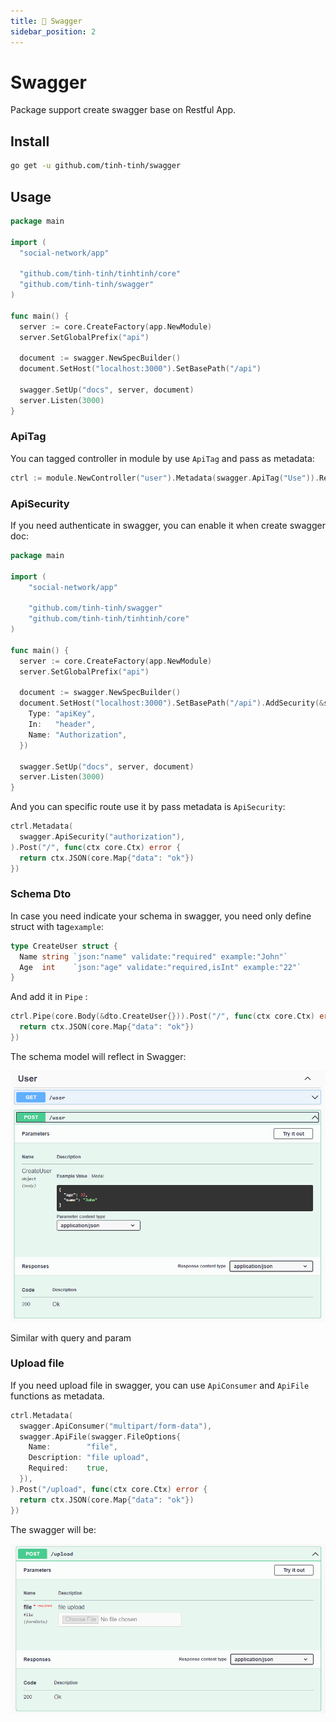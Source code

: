 ```yaml
---
title: 📗 Swagger
sidebar_position: 2
---
```


# Swagger

Package support create swagger base on Restful App.

## Install 

```bash
go get -u github.com/tinh-tinh/swagger
```

## Usage

```go
package main

import (
  "social-network/app"

  "github.com/tinh-tinh/tinhtinh/core"
  "github.com/tinh-tinh/swagger"
)

func main() {
  server := core.CreateFactory(app.NewModule)
  server.SetGlobalPrefix("api")

  document := swagger.NewSpecBuilder()
  document.SetHost("localhost:3000").SetBasePath("/api")

  swagger.SetUp("docs", server, document)
  server.Listen(3000)
}
```

### ApiTag

You can tagged controller in module by use `ApiTag` and pass as metadata:

```go
ctrl := module.NewController("user").Metadata(swagger.ApiTag("Use")).Registry()
```

### ApiSecurity

If you need authenticate in swagger, you can enable it when create swagger doc:

```go
package main

import (
	"social-network/app"

	"github.com/tinh-tinh/swagger"
	"github.com/tinh-tinh/tinhtinh/core"
)

func main() {
  server := core.CreateFactory(app.NewModule)
  server.SetGlobalPrefix("api")

  document := swagger.NewSpecBuilder()
  document.SetHost("localhost:3000").SetBasePath("/api").AddSecurity(&swagger.SecuritySchemeObject{
    Type: "apiKey",
    In:   "header",
    Name: "Authorization",
  })

  swagger.SetUp("docs", server, document)
  server.Listen(3000)
}
```

And you can specific route use it by pass metadata is `ApiSecurity`:

```go
ctrl.Metadata(
  swagger.ApiSecurity("authorization"),
).Post("/", func(ctx core.Ctx) error {
  return ctx.JSON(core.Map{"data": "ok"})
})
```

### Schema Dto

In case you need indicate your schema in swagger, you need only define struct with tag`example`:

```go
type CreateUser struct {
  Name string `json:"name" validate:"required" example:"John"`
  Age  int    `json:"age" validate:"required,isInt" example:"22"`
}
```

And add it in `Pipe` :

```go
ctrl.Pipe(core.Body(&dto.CreateUser{})).Post("/", func(ctx core.Ctx) error {
  return ctx.JSON(core.Map{"data": "ok"})
})
```

The schema model will reflect in Swagger:

![swagger](./img/swagger.png)

Similar with query and param

### Upload file

If you need upload file in swagger, you can use `ApiConsumer` and `ApiFile` functions as metadata.

```go
ctrl.Metadata(
  swagger.ApiConsumer("multipart/form-data"),
  swagger.ApiFile(swagger.FileOptions{
    Name:        "file",
    Description: "file upload",
    Required:    true,
  }),
).Post("/upload", func(ctx core.Ctx) error {
  return ctx.JSON(core.Map{"data": "ok"})
})
```

The swagger will be:

![upload](./img/upload.png)
